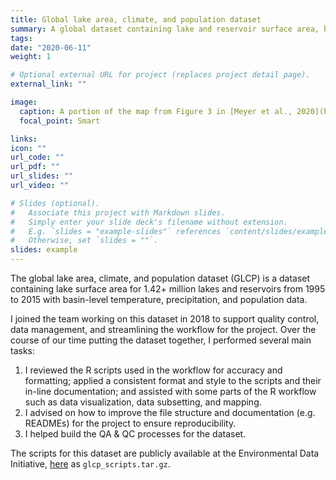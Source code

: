 ```yaml
---
title: Global lake area, climate, and population dataset
summary: A global dataset containing lake and reservoir surface area, basin-level temperature, precipitation, and population data.
tags:
date: "2020-06-11"
weight: 1

# Optional external URL for project (replaces project detail page).
external_link: ""

image:
  caption: A portion of the map from Figure 3 in [Meyer et al., 2020](https://aslopubs.onlinelibrary.wiley.com/doi/10.1002/lob.10406)
  focal_point: Smart

links:
icon: ""
url_code: ""
url_pdf: ""
url_slides: ""
url_video: ""

# Slides (optional).
#   Associate this project with Markdown slides.
#   Simply enter your slide deck's filename without extension.
#   E.g. `slides = "example-slides"` references `content/slides/example-slides.md`.
#   Otherwise, set `slides = ""`.
slides: example
---
```


The global lake area, climate, and population dataset (GLCP) is a dataset containing lake surface area for 1.42+ million lakes and reservoirs from 1995 to 2015 with basin-level temperature, precipitation, and population data.

I joined the team working on this dataset in 2018 to support quality control, data management, and streamlining the workflow for the project. Over the course of our time putting the dataset together, I performed several main tasks:
 1. I reviewed the R scripts used in the workflow for accuracy and formatting; applied a consistent format and style to the scripts and their in-line documentation; and assisted with some parts of the R workflow such as data visualization, data subsetting, and mapping.
 2. I advised on how to improve the file structure and documentation (e.g. READMEs) for the project to ensure reproducibility.
 3. I helped build the QA & QC processes for the dataset.

The scripts for this dataset are publicly available at the Environmental Data Initiative, [here](https://portal.edirepository.org/nis/mapbrowse?packageid=edi.394.4) as `glcp_scripts.tar.gz`.
